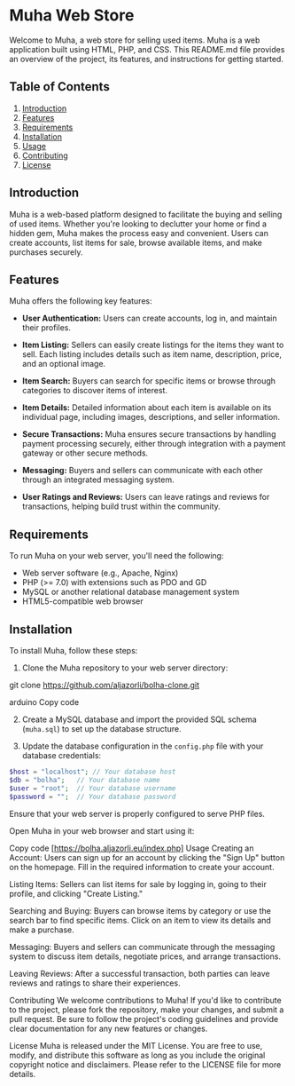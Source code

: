 # Muha Web Store

Welcome to Muha, a web store for selling used items. Muha is a web application built using HTML, PHP, and CSS. This README.md file provides an overview of the project, its features, and instructions for getting started.

## Table of Contents

1. [Introduction](#introduction)
2. [Features](#features)
3. [Requirements](#requirements)
4. [Installation](#installation)
5. [Usage](#usage)
6. [Contributing](#contributing)
7. [License](#license)

## Introduction

Muha is a web-based platform designed to facilitate the buying and selling of used items. Whether you're looking to declutter your home or find a hidden gem, Muha makes the process easy and convenient. Users can create accounts, list items for sale, browse available items, and make purchases securely.

## Features

Muha offers the following key features:

- **User Authentication:** Users can create accounts, log in, and maintain their profiles.

- **Item Listing:** Sellers can easily create listings for the items they want to sell. Each listing includes details such as item name, description, price, and an optional image.

- **Item Search:** Buyers can search for specific items or browse through categories to discover items of interest.

- **Item Details:** Detailed information about each item is available on its individual page, including images, descriptions, and seller information.

- **Secure Transactions:** Muha ensures secure transactions by handling payment processing securely, either through integration with a payment gateway or other secure methods.

- **Messaging:** Buyers and sellers can communicate with each other through an integrated messaging system.

- **User Ratings and Reviews:** Users can leave ratings and reviews for transactions, helping build trust within the community.

## Requirements

To run Muha on your web server, you'll need the following:

- Web server software (e.g., Apache, Nginx)
- PHP (>= 7.0) with extensions such as PDO and GD
- MySQL or another relational database management system
- HTML5-compatible web browser

## Installation

To install Muha, follow these steps:

1. Clone the Muha repository to your web server directory:

git clone https://github.com/aljazorli/bolha-clone.git

arduino
Copy code

2. Create a MySQL database and import the provided SQL schema (`muha.sql`) to set up the database structure.

3. Update the database configuration in the `config.php` file with your database credentials:

```php
$host = "localhost"; // Your database host
$db = "bolha";   // Your database name
$user = "root";  // Your database username
$password = "";  // Your database password
```

Ensure that your web server is properly configured to serve PHP files.

Open Muha in your web browser and start using it:

Copy code
[https://bolha.aljazorli.eu/index.php]
Usage
Creating an Account: Users can sign up for an account by clicking the "Sign Up" button on the homepage. Fill in the required information to create your account.

Listing Items: Sellers can list items for sale by logging in, going to their profile, and clicking "Create Listing."

Searching and Buying: Buyers can browse items by category or use the search bar to find specific items. Click on an item to view its details and make a purchase.

Messaging: Buyers and sellers can communicate through the messaging system to discuss item details, negotiate prices, and arrange transactions.

Leaving Reviews: After a successful transaction, both parties can leave reviews and ratings to share their experiences.

Contributing
We welcome contributions to Muha! If you'd like to contribute to the project, please fork the repository, make your changes, and submit a pull request. Be sure to follow the project's coding guidelines and provide clear documentation for any new features or changes.

License
Muha is released under the MIT License. You are free to use, modify, and distribute this software as long as you include the original copyright notice and disclaimers. Please refer to the LICENSE file for more details.
